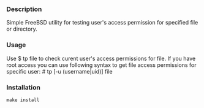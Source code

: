 ### Description
Simple FreeBSD utility for testing user's access permission for specified file or directory.

### Usage
Use
    $ tp file
to check curent user's access permissions for file.
If you have root access you can use following syntax to get file access permissions for specific user:
    # tp [-u (username|uid)] file

### Installation
    make install
